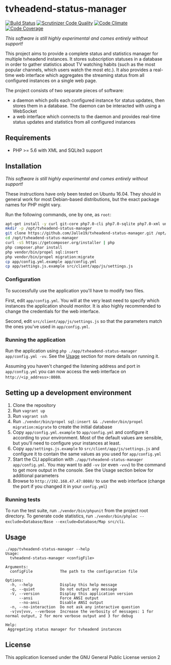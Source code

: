 # tvheadend-status-manager

[![Build Status](https://travis-ci.org/Jalle19/tvheadend-status-manager.svg?branch=master)](https://travis-ci.org/Jalle19/tvheadend-status-manager) 
[![Scrutinizer Code Quality](https://scrutinizer-ci.com/g/Jalle19/tvheadend-status-manager/badges/quality-score.png?b=master)](https://scrutinizer-ci.com/g/Jalle19/tvheadend-status-manager/?branch=master) 
[![Code Climate](https://codeclimate.com/github/Jalle19/tvheadend-status-manager/badges/gpa.svg)](https://codeclimate.com/github/Jalle19/tvheadend-status-manager) 
[![Code Coverage](https://scrutinizer-ci.com/g/Jalle19/tvheadend-status-manager/badges/coverage.png?b=master)](https://scrutinizer-ci.com/g/Jalle19/tvheadend-status-manager/?branch=master)

*This software is still highly experimental and comes entirely without support!*

This project aims to provide a complete status and statistics manager for multiple tvheadend instances. It stores 
subscription statuses in a database in order to gather statistics about TV watching habits (such as the most popular 
channels, which users watch the most etc.). It also provides a real-time web interface which aggregates the streaming 
status from all configured instances on a single web page.

The project consists of two separate pieces of software:
 
* a daemon which polls each configured instance for status updates, then stores them in a database. The daemon can be 
interacted with using a WebSocket
* a web interface which connects to the daemon and provides real-time status updates and statistics from all configured 
instances

## Requirements

* PHP >= 5.6 with XML and SQLite3 support

## Installation

*This software is still highly experimental and comes entirely without support!*

These instructions have only been tested on Ubuntu 16.04. They should in general work for most Debian-based 
distributions, but the exact package names for PHP might vary.

Run the following commands, one by one, as `root`:

```bash
apt-get install -y curl git-core php7.0-cli php7.0-sqlite php7.0-xml unzip
mkdir -p /opt/tvheadend-status-manager
git clone https://github.com/Jalle19/tvheadend-status-manager.git /opt/tvheadend-status-manager
cd /opt/tvheadend-status-manager
curl -sS https://getcomposer.org/installer | php
php composer.phar install
php vendor/bin/propel sql:insert
php vendor/bin/propel migration:migrate
cp app/config.yml.example app/config.yml
cp app/settings.js.example src/client/app/js/settings.js
``` 

### Configuration

To successfully use the application you'll have to modify two files.

First, edit `app/config.yml`. You will at the very least need to specify which instances the application should 
monitor. It is also highly recommended to change the credentials for the web interface.

Second, edit `src/client/app/js/settings.js` so that the parameters match the ones you've used in `app/config.yml`. 

### Running the application

Run the application using `php ./app/tvheadend-status-manager app/config.yml -vv`. See the [Usage](#usage) section for 
more details on running it.

Assuming you haven't changed the listening address and port in `app/config.yml` you can now access the web interface on 
`http://<ip_address>:8080`.

## Setting up a development environment

1. Clone the repository
2. Run `vagrant up`
3. Run `vagrant ssh`
4. Run `./vendor/bin/propel sql:insert && ./vendor/bin/propel migration:migrate` to create the initial database
4. Copy `app/config.yml.example` to `app/config.yml` and configure it according to your environment. Most of the 
default values are sensible, but you'll need to configure your instances at least.
5. Copy `app/settings.js.example` to `src/client/app/js/settings.js` and configure it to contain the same values as 
you used for `app/config.yml`
6. Start the CLI application with `./app/tvheadend-status-manager app/config.yml`. You may want to 
add `-vv` (or even `-vvv`) to the command to get more output in the console. See the Usage section below for additional 
parameters
7. Browse to `http://192.168.47.47:8080/` to use the web interface (change the port if you changed it in 
your `config.yml`)

### Running tests

To run the test suite, run `./vendor/bin/phpunit` from the project root directory. To generate code statistics, run 
`./vendor/bin/phploc --exclude=Database/Base --exclude=Database/Map src/cli`.

## Usage

```
./app/tvheadend-status-manager --help
Usage:
  tvheadend-status-manager <configFile>

Arguments:
  configFile            The path to the configuration file

Options:
  -h, --help            Display this help message
  -q, --quiet           Do not output any message
  -V, --version         Display this application version
      --ansi            Force ANSI output
      --no-ansi         Disable ANSI output
  -n, --no-interaction  Do not ask any interactive question
  -v|vv|vvv, --verbose  Increase the verbosity of messages: 1 for normal output, 2 for more verbose output and 3 for debug

Help:
 Aggregating status manager for tvheadend instances
```

## License

This application licensed under the GNU General Public License version 2
